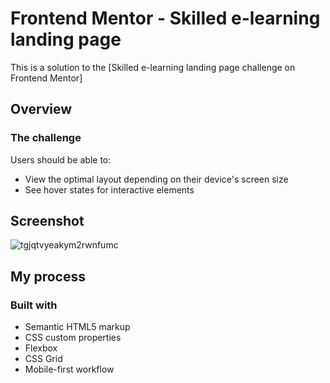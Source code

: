 # Frontend Mentor - Skilled e-learning landing page

This is a solution to the [Skilled e-learning landing page challenge on Frontend Mentor]
## Overview

### The challenge

Users should be able to:

- View the optimal layout depending on their device's screen size
- See hover states for interactive elements

## Screenshot

![tgjqtvyeakym2rwnfumc](https://user-images.githubusercontent.com/110342939/222234449-b0783e7a-86c8-4c68-b76d-d48c9cdb454e.jpg)

## My process

### Built with

- Semantic HTML5 markup
- CSS custom properties
- Flexbox
- CSS Grid
- Mobile-first workflow

